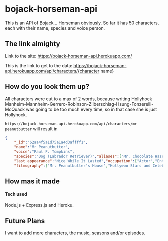 # bojack-horseman-api

This is an API of Bojack... Horseman obviously. So far it has 50 characters, each with their name, species and voice person. 

## The link almighty

Link to the site: https://bojack-horseman-api.herokuapp.com/ 

This is the link to get to the data: https://bojack-horseman-api.herokuapp.com/api/characters/{character name} 

## How do you look them up? 

All characters were cut to a max of 2 words, because writing Hollyhock Manheim-Mannheim-Gerrero-Robinson-Zilberschlag-Hsung-Fonzerelli-McQuack was going to be too much every time, so in that case she is just Hollyhock. 

`https://bojack-horseman-api.herokuapp.com/api/characters/mr peanutbutter` will result in 
```json
{
    "_id":"62aa4f5a1d75a1a4d3affff1",
    "name":"Mr Peanutbutter",
    "voice":"Paul F. Tompkins",
    "species":"Dog (Labrador Retriever)","aliases":["Mr. Chocolate Hazelnut","Mr. Papernumber","Dog Dog Peanut-Man","Peanutbottle","Mr. Dog-Man","Mister Mr."],"first appearance":"BoJack Horseman: The BoJack Horseman Story, Chapter One",
    "last appearance":"Nice While It Lasted","occupation":["Actor","Entrepreneur","Owner of Elefino","Host of 'Hollywoo Stars and Celebrities: What Do They Know? Do They Know Things?? Let's Find Out!' (formerly)","Sales Associate at Lady FootLocker"],
    "filmography":["Mr. Peanutbutter's House","Hollywoo Stars and Celebrities: What Do They Know? Do They Know Things?? Let's Find Out! (HSAC!WDTK?DTKT??LFO!)","Philbert","Birthday Dad"]}
```

## How mas it made

#### Tech used

Node.js + Express.js and Heroku. 

## Future Plans

I want to add more characters, the music, seasons and/or episodes.  

